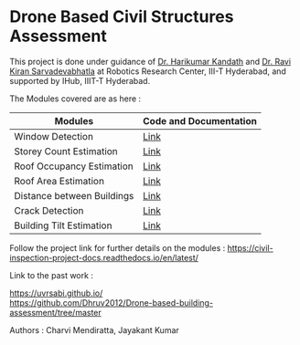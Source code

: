 # Drone Based Civil Structures Assessment

This project is done under guidance of [Dr. Harikumar Kandath](https://sites.google.com/view/harikumar-kandath/home) and [Dr. Ravi Kiran Sarvadevabhatla](https://ravika.github.io/)  at Robotics Research Center, III-T Hyderabad, and supported by IHub, IIIT-T Hyderabad. 

The Modules covered are as here : 

| **Modules** | **Code and Documentation**|
| ------------- | ------------- |
| Window Detection   | [Link](./window_count_n_storey_height/)  |
| Storey Count Estimation   | [Link](./window_count_n_storey_height/) |
| Roof Occupancy Estimation  | [Link](./roof_layout_occupancy/) |
| Roof Area Estimation  | [Link](./roof_area_estimation/)  |
| Distance between Buildings  | [Link](./distance_between_building/)  |
| Crack Detection  | [Link](./crack_detection/) |
| Building Tilt Estimation  | [Link](./building_tilt_estimation/)  |

Follow the project link for further details on the modules : 
https://civil-inspection-project-docs.readthedocs.io/en/latest/

Link to the past work :    

https://uvrsabi.github.io/       
https://github.com/Dhruv2012/Drone-based-building-assessment/tree/master

Authors :  Charvi Mendiratta, Jayakant Kumar 


